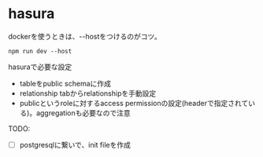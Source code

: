 # hasura

dockerを使うときは、--hostをつけるのがコツ。
```
npm run dev --host
```

hasuraで必要な設定
- tableをpublic schemaに作成
- relationship tabからrelationshipを手動設定
- publicというroleに対するaccess permissionの設定(headerで指定されている)。aggregationも必要なので注意

TODO:
- [ ] postgresqlに繋いで、init fileを作成 